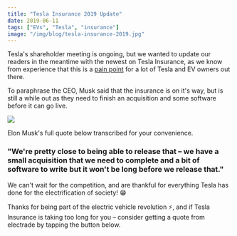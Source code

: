 ```yaml
---
title: "Tesla Insurance 2019 Update"
date: 2019-06-11
tags: ["EVs", "Tesla", "insurance"]
image: "/img/blog/tesla-insurance-2019.jpg"
---
```



Tesla's shareholder meeting is ongoing, but we wanted to update our readers in the meantime with the newest on Tesla Insurance, as we know from experience that this is a [pain point](https://electrade.app/why-electrade) for a lot of Tesla and EV owners out there.

To paraphrase the CEO, Musk said that the insurance is on it's way, but is still a while out as they need to finish an acquisition and some software before it can go live.

![](/img/blog/whats-the-status-of-tesla-insurance.png)

Elon Musk's full quote below transcribed for your convenience.

### "We're pretty close to being able to release that – we have a small acquisition that we need to complete and a bit of software to write but it won't be long before we release that."


We can't wait for the competition, and are thankful for everything Tesla has done for the electrification of society! 😁

Thanks for being part of the electric vehicle revolution ⚡️, and if Tesla Insurance is taking too long for you – consider getting a quote from electrade by tapping the button below.

